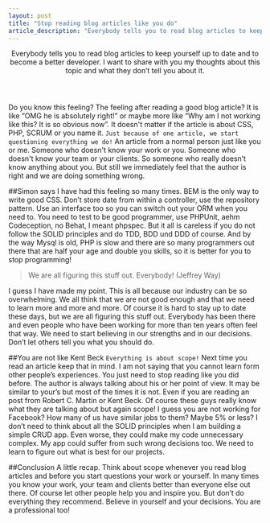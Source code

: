 ```yaml
---
layout: post
title: "Stop reading blog articles like you do"
article_description: "Everybody tells you to read blog articles to keep yourself up to date and to become a better developer. I want to share with you my thoughts about this topic and what they don’t tell you about it."
---
```



<header>
Everybody tells you to read blog articles to keep yourself up to date and to become a better developer. I want to share with you my thoughts about this topic and what they don’t tell you about it.
</header>

Do you know this feeling? The feeling after reading a good blog article? It is like “OMG he is absolutely right!” or maybe more like “Why am I not working like this? It is so obvious now”. It doesn't matter if the article is about CSS, PHP, SCRUM or you name it. `Just because of one article, we start questioning everything we do!` An article from a normal person just like you or me. Someone who doesn't know your work or you. Someone who doesn't know your team or your clients. So someone who really doesn’t know anything about you. But still we immediately feel that the author is right and we are doing something wrong.

##Simon says
I have had this feeling so many times. BEM is the only way to write good CSS. Don’t store date from within a controller, use the repository pattern. Use an interface too so you can switch out your ORM when you need to. You need to test to be good programmer, use PHPUnit, aehm Codeception, no Behat, I meant phpspec. But it all is careless if you do not follow the SOLID principles and do TDD, BDD und DDD of course. And by the way Mysql is old, PHP is slow and there are so many programmers out there that are half your age and double you skills, so it is better for you to stop programming!

<blockquote>
We are all figuring this stuff out. Everybody! (Jeffrey Way)
</blockquote>

I guess I have made my point. This is all because our industry can be so overwhelming. We all think that we are not good enough and that we need to learn more and more and more. Of course it is hard to stay up to date these days, but we are all figuring this stuff out. Everybody has been there and even people who have been working for more than ten years often feel that way. We need to start believing in our strengths and in our decisions. Don’t let others tell you what you should do.

##You are not like Kent Beck
`Everything is about scope!` Next time you read an article keep that in mind. I am not saying that you cannot learn form other people’s experiences. You just need to stop reading like you did before. The author is always talking about his or her point of view. It may be similar to your’s but most of the times it is not. Even if you are reading an post from Robert C. Martin or Kent Beck. Of course these guys really know what they are talking about but again scope! I guess you are not working for Facebook? How many of us have similar jobs to them? Maybe 5% or less? I don’t need to think about all the SOLID principles when I am building a simple CRUD app. Even worse, they could make my code unnecessary complex. My app could suffer from such wrong decisions too. We need to learn to figure out what is best for our projects.

##Conclusion
A little recap. Think about scope whenever you read blog articles and before you start questions your work or yourself. In many times you know your work, your team and clients better than everyone else out there. Of course let other people help you and inspire you. But don’t do everything they recommend. Believe in yourself and your decisions. You are a professional too!
   